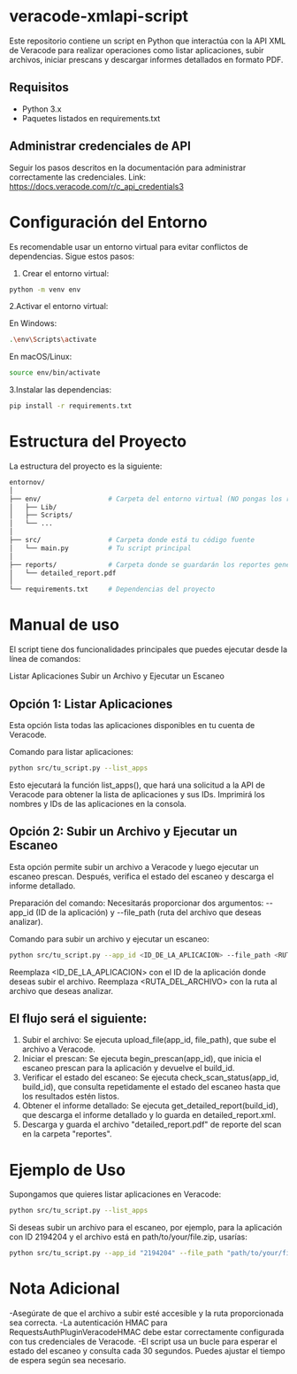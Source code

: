 # veracode-xmlapi-script
Este repositorio contiene un script en Python que interactúa con la API XML de Veracode para realizar operaciones como listar aplicaciones, subir archivos, iniciar prescans y descargar informes detallados en formato PDF.

## Requisitos
- Python 3.x
- Paquetes listados en requirements.txt

## Administrar credenciales de API
Seguir los pasos descritos en la documentación para administrar correctamente las credenciales. 
Link: https://docs.veracode.com/r/c_api_credentials3

# Configuración del Entorno
Es recomendable usar un entorno virtual para evitar conflictos de dependencias. Sigue estos pasos:

1. Crear el entorno virtual:
```bash
python -m venv env
```

2.Activar el entorno virtual:

En Windows:
```bash
.\env\Scripts\activate
```

En macOS/Linux:
```bash
source env/bin/activate
```

3.Instalar las dependencias:
```bash
pip install -r requirements.txt
```

# Estructura del Proyecto
La estructura del proyecto es la siguiente:
```bash
entornov/
│
├── env/                 # Carpeta del entorno virtual (NO pongas los reportes aquí)
│   ├── Lib/
│   ├── Scripts/
│   └── ...
│
├── src/                 # Carpeta donde está tu código fuente
│   └── main.py          # Tu script principal
│
├── reports/             # Carpeta donde se guardarán los reportes generados
│   └── detailed_report.pdf
│
└── requirements.txt     # Dependencias del proyecto
```

# Manual de uso
El script tiene dos funcionalidades principales que puedes ejecutar desde la línea de comandos:

Listar Aplicaciones
Subir un Archivo y Ejecutar un Escaneo

## Opción 1: Listar Aplicaciones
Esta opción lista todas las aplicaciones disponibles en tu cuenta de Veracode.

Comando para listar aplicaciones:
```bash
python src/tu_script.py --list_apps
```
Esto ejecutará la función list_apps(), que hará una solicitud a la API de Veracode para obtener la lista de aplicaciones y sus IDs. Imprimirá los nombres y IDs de las aplicaciones en la consola.


## Opción 2: Subir un Archivo y Ejecutar un Escaneo
Esta opción permite subir un archivo a Veracode y luego ejecutar un escaneo prescan. Después, verifica el estado del escaneo y descarga el informe detallado.

Preparación del comando:
Necesitarás proporcionar dos argumentos: --app_id (ID de la aplicación) y --file_path (ruta del archivo que deseas analizar).

Comando para subir un archivo y ejecutar un escaneo:
```bash
python src/tu_script.py --app_id <ID_DE_LA_APLICACION> --file_path <RUTA_DEL_ARCHIVO>
```
Reemplaza <ID_DE_LA_APLICACION> con el ID de la aplicación donde deseas subir el archivo.
Reemplaza <RUTA_DEL_ARCHIVO> con la ruta al archivo que deseas analizar.

## El flujo será el siguiente:

1. Subir el archivo: Se ejecuta upload_file(app_id, file_path), que sube el archivo a Veracode.
2. Iniciar el prescan: Se ejecuta begin_prescan(app_id), que inicia el escaneo prescan para la aplicación y devuelve el build_id.
3. Verificar el estado del escaneo: Se ejecuta check_scan_status(app_id, build_id), que consulta repetidamente el estado del escaneo hasta que los resultados estén listos.
4. Obtener el informe detallado: Se ejecuta get_detailed_report(build_id), que descarga el informe detallado y lo guarda en detailed_report.xml.
5. Descarga y guarda el archivo "detailed_report.pdf" de reporte del scan en la carpeta "reportes".

# Ejemplo de Uso
Supongamos que quieres listar aplicaciones en Veracode:
```bash
python src/tu_script.py --list_apps
```

Si deseas subir un archivo para el escaneo, por ejemplo, para la aplicación con ID 2194204 y el archivo está en path/to/your/file.zip, usarías:
```bash
python src/tu_script.py --app_id "2194204" --file_path "path/to/your/file.zip"
```

# Nota Adicional
-Asegúrate de que el archivo a subir esté accesible y la ruta proporcionada sea correcta.
-La autenticación HMAC para RequestsAuthPluginVeracodeHMAC debe estar correctamente configurada con tus credenciales de Veracode.
-El script usa un bucle para esperar el estado del escaneo y consulta cada 30 segundos. Puedes ajustar el tiempo de espera según sea necesario.
